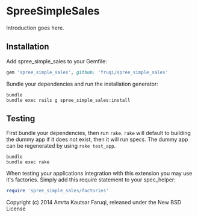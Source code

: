 SpreeSimpleSales
================

Introduction goes here.

Installation
------------

Add spree_simple_sales to your Gemfile:

```ruby
gem 'spree_simple_sales', github: 'fruqi/spree_simple_sales'
```

Bundle your dependencies and run the installation generator:

```shell
bundle
bundle exec rails g spree_simple_sales:install
```

Testing
-------

First bundle your dependencies, then run `rake`. `rake` will default to building the dummy app if it does not exist, then it will run specs. The dummy app can be regenerated by using `rake test_app`.

```shell
bundle
bundle exec rake
```

When testing your applications integration with this extension you may use it's factories.
Simply add this require statement to your spec_helper:

```ruby
require 'spree_simple_sales/factories'
```

Copyright (c) 2014 Amrta Kautsar Faruqi, released under the New BSD License
